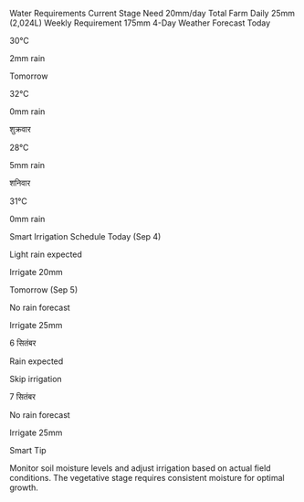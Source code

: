 Water Requirements
Current Stage Need
20mm/day
Total Farm Daily
25mm (2,024L)
Weekly Requirement
175mm
4-Day Weather Forecast
Today

30°C

2mm rain

Tomorrow

32°C

0mm rain

शुक्रवार

28°C

5mm rain

शनिवार

31°C

0mm rain

Smart Irrigation Schedule
Today (Sep 4)

Light rain expected

Irrigate 20mm

Tomorrow (Sep 5)

No rain forecast

Irrigate 25mm

6 सितंबर

Rain expected

Skip irrigation

7 सितंबर

No rain forecast

Irrigate 25mm

Smart Tip

Monitor soil moisture levels and adjust irrigation based on actual field conditions. The vegetative stage requires consistent moisture for optimal growth.